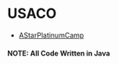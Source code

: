 # USACO
- [AStarPlatinumCamp](https://github.com/KevinLiu999/USACO/tree/master/AStarPlatinumCamp)

#### NOTE: All Code Written in Java
